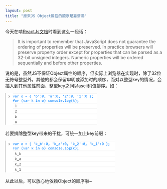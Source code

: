 ```yaml
---
layout: post
title: "原来JS Object属性的顺序是靠谱滴"
---
```


今天在啃[ReactJs文档](http://facebook.github.io/react/docs/multiple-components.html#dynamic-children)时看到这么一段话：

> It is important to remember that JavaScript does not guarantee the ordering of properties will be preserved. In practice browsers will preserve property order except for properties that can be parsed as a 32-bit unsigned integers. Numeric properties will be ordered sequentially and before other properties.

说的是，虽然JS不保证Object属性的顺序，但实际上浏览器在实现时，除了32位无符号整型外，其他的都会保留申明或添加时的顺序，而对以整型key的情况，会插入到其他属性前面，整型key之间以ascii码值排序。如：

![](/images/object-order-1.png)

若要排除整型key带来的干扰，可统一加上key前缀：

![](/images/object-order-2.png)

从此以后，可以放心地依赖Object的顺序啦~